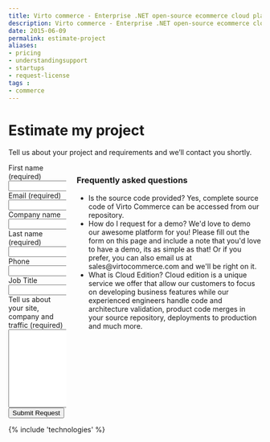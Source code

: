```yaml
---
title: Virto commerce - Enterprise .NET open-source ecommerce cloud platform. Request Services
description: Virto commerce - Enterprise .NET open-source ecommerce cloud platform. Request Services
date: 2015-06-09
permalink: estimate-project
aliases:
- pricing
- understandingsupport
- startups
- request-license
tags :
- commerce
---
```

<div class="roadmap __responsive">
    <h1 class="head-title">Estimate my project</h1>
    <p class="text">Tell us about your project and requirements and we’ll contact you shortly.</p>
    <div class="columns">
        <div class="column">
            <div class="block">
                <form action="" method="post" accept-charset="UTF-8" id="contact">
                    <input id="Contact[Subject]" type="hidden" name="Contact[Subject]" value="Contact Us" />
                    <input id="Contact[RedirectUrl]" type="hidden" name="Contact[RedirectUrl]" value="~/thank-you" />
                    <div class="column">
                        <div class="control-group">
                            <label for="Contact[FirstName]">First name (required)</label>
                            <input id="Contact[FirstName]" tabindex="1" type="text" name="Contact[FirstName]" class="form-input" required="required" autocomplete="given-name" />
                        </div>
                        <div class="control-group">
                            <label for="Contact[Email]">Email (required)</label>
                            <input id="Contact[Email]" tabindex="3" type="text" name="Contact[Email]" class="form-input" required="required" autocomplete="email" />
                        </div>
                        <div class="control-group">
                            <label for="CompanyName">Company name</label>
                            <input id="Contact[CompanyName]" tabindex="5" type="text" name="Contact[CompanyName]" class="form-input" autocomplete="organization" />
                        </div>
                    </div>
                    <div class="column">
                        <div class="control-group">
                            <label for="LastName">Last name (required)</label>
                            <input id="Contact[LastName]" tabindex="2" type="text" name="Contact[LastName]" class="form-input" required="required" autocomplete="family-name" />
                        </div>
                        <div class="control-group">
                            <label for="Phone">Phone</label>
                            <input id="Contact[Phone]" type="tel" tabindex="4" name="Contact[Phone]" class="form-input" autocomplete="mobile" />
                        </div>
                        <div class="control-group">
                            <label for="JobTitle">Job Title</label>
                            <input id="Contact[JobTitle]" type="text" tabindex="6" name="Contact[JobTitle]" class="form-input" autocomplete="organization-title" />
                        </div>
                    </div>
                    <div class="control-group">
                        <label for="Message">Tell us about your site, company and traffic (required)</label>
                        <textarea id="Contact[Message]" rows="10" cols="30" name="Contact[Message]" class="form-text" required="required" tabindex="10"></textarea>
                    </div>
                    <div class="control-group">
                        <button type="submit" class="button fill" tabindex="11">Submit Request</button>
                    </div>
                </form>
            </div>
        </div>
        <div class="column">
            <div class="block">
                <h3>Frequently asked questions</h3>
                <ul class="list">
                    <li>
                        <span class="title">Is the source code provided?</span>
                        <span class="descr">Yes, complete source code of Virto Commerce can be accessed from our repository.</span>
                    </li>
                    <li>
                        <span class="title">How do I request for a demo?</span>
                        <span class="descr">
                            We'd love to demo our awesome platform for you! Please fill out the form on this page and include a note that you'd love to have a demo,
                            its as simple as that! Or if you prefer, you can also email us at sales@virtocommerce.com and we'll be right on it.
                        </span>
                    </li>
                    <li>
                        <span class="title">What is Cloud Edition?</span>
                        <span class="descr">Cloud edition is a unique service we offer that allow our customers to focus on developing business features while our experienced engineers handle code and architecture validation, product code merges in your source repository, deployments to production and much more.</span>
                    </li>
                </ul>
            </div>
        </div>
    </div>
</div>
{% include 'technologies' %}
